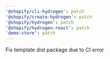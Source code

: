 ```yaml
---
'@shopify/cli-hydrogen': patch
'@shopify/create-hydrogen': patch
'@shopify/hydrogen': patch
'@shopify/hydrogen-react': patch
'demo-store': patch
---
```


Fix template dist package due to CI error
